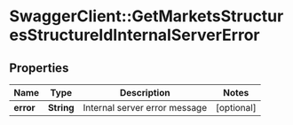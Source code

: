 # SwaggerClient::GetMarketsStructuresStructureIdInternalServerError

## Properties
Name | Type | Description | Notes
------------ | ------------- | ------------- | -------------
**error** | **String** | Internal server error message | [optional] 


